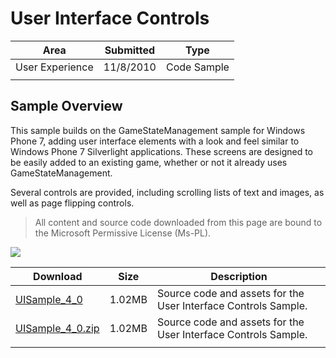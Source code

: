 # User Interface Controls

|Area|Submitted|Type|
|-|-|-|
User Experience|11/8/2010|Code Sample
||||

## Sample Overview

This sample builds on the GameStateManagement sample for Windows Phone 7, adding user interface elements with a look and feel similar to Windows Phone 7 Silverlight applications. These screens are designed to be easily added to an existing game, whether or not it already uses GameStateManagement.

Several controls are provided, including scrolling lists of text and images, as well as page flipping controls.

> All content and source code downloaded from this page are bound to the Microsoft Permissive License (Ms-PL).

![](https://github.com/simondarksidej/XNAGameStudio/blob/master/Images/uisample.png?raw=true)

Download | Size | Description
---|---|---|
[UISample_4_0](https://github.com/simondarksidej/XNAGameStudio/tree/master/Samples/UISample_4_0) | 1.02MB | Source code and assets for the User Interface Controls Sample.
[UISample_4_0.zip](https://github.com/simondarksidej/XNAGameStudioZips/tree/master/Samples/UISample_4_0.zip) | 1.02MB | Source code and assets for the User Interface Controls Sample.
||||
